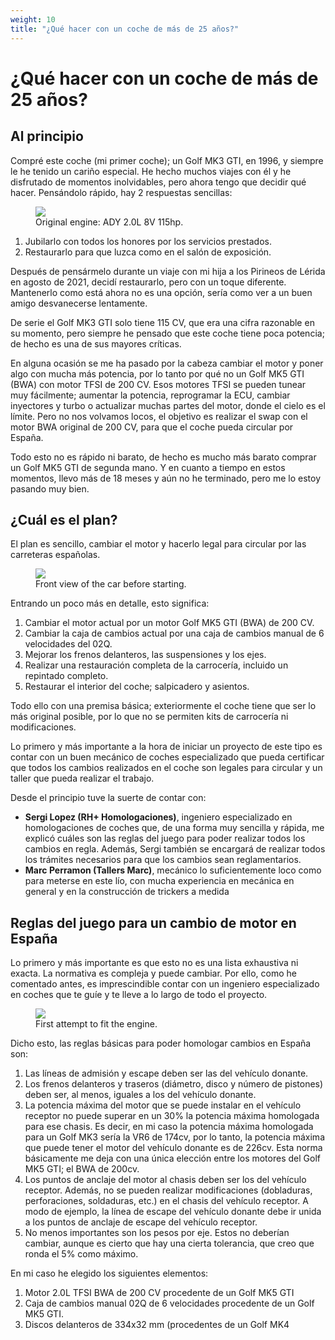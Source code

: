 ```yaml
---
weight: 10
title: "¿Qué hacer con un coche de más de 25 años?"
---
```


# ¿Qué hacer con un coche de más de 25 años?

## Al principio

Compré este coche (mi primer coche); un Golf MK3 GTI, en 1996, y siempre le he tenido un cariño especial. He hecho muchos viajes con él y he disfrutado de momentos inolvidables, pero ahora tengo que decidir qué hacer. Pensándolo rápido, hay 2 respuestas sencillas:
<figure><img src="/images/beginning-03.jpg"><figcaption>Original engine: ADY 2.0L 8V 115hp.</figcaption></figure>

1. Jubilarlo con todos los honores por los servicios prestados.
2. Restaurarlo para que luzca como en el salón de exposición.

Después de pensármelo durante un viaje con mi hija a los Pirineos de Lérida en agosto de 2021, decidí restaurarlo, pero con un toque diferente. Mantenerlo como está ahora no es una opción, sería como ver a un buen amigo desvanecerse lentamente.

De serie el Golf MK3 GTI solo tiene 115 CV, que era una cifra razonable en su momento, pero siempre he pensado que este coche tiene poca potencia; de hecho es una de sus mayores críticas.

En alguna ocasión se me ha pasado por la cabeza cambiar el motor y poner algo con mucha más potencia, por lo tanto por qué no un Golf MK5 GTI (BWA) con motor TFSI de 200 CV. Esos motores TFSI se pueden tunear muy fácilmente; aumentar la potencia, reprogramar la ECU, cambiar inyectores y turbo o actualizar muchas partes del motor, donde el cielo es el límite. Pero no nos volvamos locos, el objetivo es realizar el swap con el motor BWA original de 200 CV, para que el coche pueda circular por España.

Todo esto no es rápido ni barato, de hecho es mucho más barato comprar un Golf MK5 GTI de segunda mano. Y en cuanto a tiempo en estos momentos, llevo más de 18 meses y aún no he terminado, pero me lo estoy pasando muy bien.

## ¿Cuál es el plan?

El plan es sencillo, cambiar el motor y hacerlo legal para circular por las carreteras españolas.
<figure><img src="/images/beginning-noplate-01.jpg"><figcaption>Front view of the car before starting.</figcaption></figure>
Entrando un poco más en detalle, esto significa:

1. Cambiar el motor actual por un motor Golf MK5 GTI (BWA) de 200 CV.
2. Cambiar la caja de cambios actual por una caja de cambios manual de 6 velocidades del 02Q.
3. Mejorar los frenos delanteros, las suspensiones y los ejes.
4. Realizar una restauración completa de la carrocería, incluido un repintado completo.
5. Restaurar el interior del coche; salpicadero y asientos.

Todo ello con una premisa básica; exteriormente el coche tiene que ser lo más original posible, por lo que no se permiten kits de carrocería ni modificaciones.

Lo primero y más importante a la hora de iniciar un proyecto de este tipo es contar con un buen mecánico de coches especializado que pueda certificar que todos los cambios realizados en el coche son legales para circular y un taller que pueda realizar el trabajo.

Desde el principio tuve la suerte de contar con:

+ **Sergi Lopez (RH+ Homologaciones)**, ingeniero especializado en homologaciones de coches que, de una forma muy sencilla y rápida, me explicó cuáles son las reglas del juego para poder realizar todos los cambios en regla. Además, Sergi también se encargará de realizar todos los trámites necesarios para que los cambios sean reglamentarios.
+ **Marc Perramon (Tallers Marc)**, mecánico lo suficientemente loco como para meterse en este lío, con mucha experiencia en mecánica en general y en la construcción de trickers a medida

## Reglas del juego para un cambio de motor en España

Lo primero y más importante es que esto no es una lista exhaustiva ni exacta. La normativa es compleja y puede cambiar. Por ello, como he comentado antes, es imprescindible contar con un ingeniero especializado en coches que te guíe y te lleve a lo largo de todo el proyecto.
<figure><img src="/images/first-attempt-03.jpg"><figcaption>First attempt to fit the engine.</figcaption></figure>
Dicho esto, las reglas básicas para poder homologar cambios en España son:

1. Las líneas de admisión y escape deben ser las del vehículo donante.
2. Los frenos delanteros y traseros (diámetro, disco y número de pistones) deben ser, al menos, iguales a los del vehículo donante.
3. La potencia máxima del motor que se puede instalar en el vehículo receptor no puede superar en un 30% la potencia máxima homologada para ese chasis. Es decir, en mi caso la potencia máxima homologada para un Golf MK3 sería la VR6 de 174cv, por lo tanto, la potencia máxima que puede tener el motor del vehículo donante es de 226cv. Esta norma básicamente me deja con una única elección entre los motores del Golf MK5 GTI; el BWA de 200cv.
4. Los puntos de anclaje del motor al chasis deben ser los del vehículo receptor. Además, no se pueden realizar modificaciones (dobladuras, perforaciones, soldaduras, etc.) en el chasis del vehículo receptor. A modo de ejemplo, la línea de escape del vehículo donante debe ir unida a los puntos de anclaje de escape del vehículo receptor.
5. No menos importantes son los pesos por eje. Estos no deberían cambiar, aunque es cierto que hay una cierta tolerancia, que creo que ronda el 5% como máximo.

En mi caso he elegido los siguientes elementos:

1. Motor 2.0L TFSI BWA de 200 CV procedente de un Golf MK5 GTI
2. Caja de cambios manual 02Q de 6 velocidades procedente de un Golf MK5 GTI.
3. Discos delanteros de 334x32 mm (procedentes de un Golf MK4